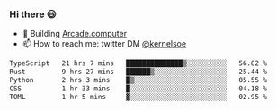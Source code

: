 ### Hi there 😃

- 🔨 Building [Arcade.computer](https://arcade.computer)
- 📫 How to reach me: twitter DM [@kernelsoe](https://twitter.com/kernelsoe)

<!--START_SECTION:waka-->

```txt
TypeScript   21 hrs 7 mins   ██████████████▒░░░░░░░░░░   56.82 %
Rust         9 hrs 27 mins   ██████▒░░░░░░░░░░░░░░░░░░   25.44 %
Python       2 hrs 3 mins    █▒░░░░░░░░░░░░░░░░░░░░░░░   05.55 %
CSS          1 hr 33 mins    █░░░░░░░░░░░░░░░░░░░░░░░░   04.18 %
TOML         1 hr 5 mins     ▓░░░░░░░░░░░░░░░░░░░░░░░░   02.95 %
```

<!--END_SECTION:waka-->
